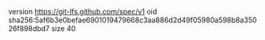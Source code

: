 version https://git-lfs.github.com/spec/v1
oid sha256:5af6b3e0befae6901019479668c3aa886d2d49f05980a598b8a35026f898dbd7
size 40
